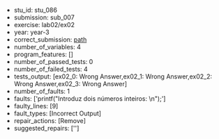 - stu_id: stu_086	       
- submission: sub_007
- exercise: lab02/ex02
- year: year-3
- correct_submission: [path](https://github.com/pmorvalho/C-Pack-IPAs/blob/main/correct_submissions/year-3/lab02/ex02/ex02-stu_086-sub_008)
- number_of_variables: 4
- program_features: [] 
- number_of_passed_tests: 0
- number_of_failed_tests: 4
- tests_output: [ex02_0: Wrong Answer,ex02_1: Wrong Answer,ex02_2: Wrong Answer,ex02_3: Wrong Answer]
- number_of_faults: 1
- faults: ['printf("Introduz dois números inteiros: \n");']
- faulty_lines: [9]
- fault_types: [Incorrect Output]
- repair_actions: [Remove] 
- suggested_repairs: ['']
